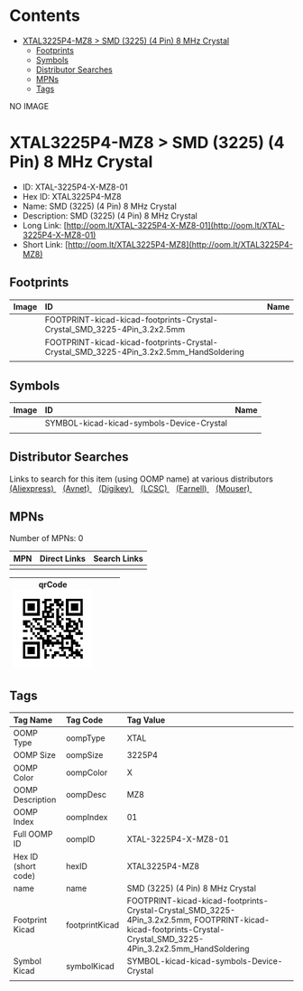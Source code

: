 



Contents
========

* [XTAL3225P4-MZ8 > SMD (3225) (4 Pin) 8 MHz Crystal](#xtal3225p4-mz8--smd-3225-4-pin-8-mhz-crystal)
	* [Footprints](#footprints)
	* [Symbols](#symbols)
	* [Distributor Searches](#distributor-searches)
	* [MPNs](#mpns)
	* [Tags](#tags)
  
NO IMAGE  
# XTAL3225P4-MZ8 > SMD (3225) (4 Pin) 8 MHz Crystal

- ID: XTAL-3225P4-X-MZ8-01
- Hex ID: XTAL3225P4-MZ8
- Name: SMD (3225) (4 Pin) 8 MHz Crystal
- Description: SMD (3225) (4 Pin) 8 MHz Crystal
- Long Link: [http://oom.lt/XTAL-3225P4-X-MZ8-01](http://oom.lt/XTAL-3225P4-X-MZ8-01)
- Short Link: [http://oom.lt/XTAL3225P4-MZ8](http://oom.lt/XTAL3225P4-MZ8)

## Footprints
  

|Image|ID|Name|
| :--- | :--- | :--- |
||FOOTPRINT-kicad-kicad-footprints-Crystal-Crystal_SMD_3225-4Pin_3.2x2.5mm||
||FOOTPRINT-kicad-kicad-footprints-Crystal-Crystal_SMD_3225-4Pin_3.2x2.5mm_HandSoldering||
||||

## Symbols
  

|Image|ID|Name|
| :--- | :--- | :--- |
|![]()|SYMBOL-kicad-kicad-symbols-Device-Crystal||
||||

## Distributor Searches
  
Links to search for this item (using OOMP name) at various distributors  
[(Aliexpress) ](https://www.aliexpress.com/wholesale?SearchText=1117SMD+3225+4+Pin+8+MHz+Crystal)&nbsp;&nbsp;&nbsp;[(Avnet) ](https://www.avnet.com/shop/us/search/SMD+3225+4+Pin+8+MHz+Crystal)&nbsp;&nbsp;&nbsp;[(Digikey) ](https://www.digikey.co.uk/en/products/result?s=SMD+3225+4+Pin+8+MHz+Crystal)&nbsp;&nbsp;&nbsp;[(LCSC) ](https://www.lcsc.com/search?q=SMD+3225+4+Pin+8+MHz+Crystal)&nbsp;&nbsp;&nbsp;[(Farnell) ](https://uk.farnell.com/search?st=SMD+3225+4+Pin+8+MHz+Crystal)&nbsp;&nbsp;&nbsp;[(Mouser) ](https://www.mouser.com/c/?q=SMD+3225+4+Pin+8+MHz+Crystal)&nbsp;&nbsp;&nbsp;
## MPNs
  
Number of MPNs: 0  

|MPN|Direct Links|Search Links|
| :--- | :--- | :--- |
||||
  

|qrCode<br>[![](https://raw.githubusercontent.com/oomlout/oomlout_OOMP_parts_V2/main/XTAL/3225P4/X/MZ8/01/qrCode_140.png)](https://github.com/oomlout/oomlout_OOMP_parts_V2/tree/main/XTAL/3225P4/X/MZ8/01/qrCode.png)||||
| :---: | :---: | :---: | :---: |

## Tags
  

|Tag Name|Tag Code|Tag Value|
| :--- | :--- | :--- |
|OOMP Type|oompType|XTAL|
|OOMP Size|oompSize|3225P4|
|OOMP Color|oompColor|X|
|OOMP Description|oompDesc|MZ8|
|OOMP Index|oompIndex|01|
|Full OOMP ID|oompID|XTAL-3225P4-X-MZ8-01|
|Hex ID (short code)|hexID|XTAL3225P4-MZ8|
|name|name|SMD (3225) (4 Pin) 8 MHz Crystal|
|Footprint Kicad|footprintKicad|FOOTPRINT-kicad-kicad-footprints-Crystal-Crystal_SMD_3225-4Pin_3.2x2.5mm, FOOTPRINT-kicad-kicad-footprints-Crystal-Crystal_SMD_3225-4Pin_3.2x2.5mm_HandSoldering|
|Symbol Kicad|symbolKicad|SYMBOL-kicad-kicad-symbols-Device-Crystal|
||||
